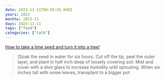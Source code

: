 ```yaml
---
date: 2023-11-11T00:59:55.040Z
years: 2023
months: 2023-11
days: 2023-11-11
tags: ["food"]
categories: ["talk"]
---
```

[How to take a lime seed and turn it into a tree!](https://www.instagram.com/reel/Czeq5kNrMEH/)

> [Soak the seed in water for six hours. Cut off the tip, peel the outer layer, and plant in half inch deep of loosely covering soil. Mist and cover with a shot glass to increase humidity until sprouting. When six inches tall with some leaves, transplant to a bigger pot
